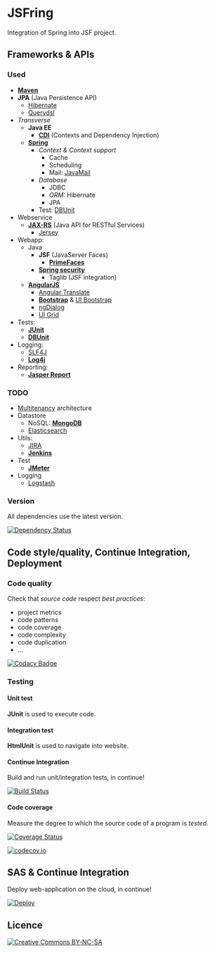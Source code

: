 ﻿# JSFring

Integration of Spring into JSF project.

## Frameworks & APIs

### Used

* [**Maven**](https://maven.apache.org/)
* **JPA** (Java Persistence API)
	* [Hibernate](http://hibernate.org/)
	* [Querydsl](http://www.querydsl.com/)
* *Transverse*
	* **Java EE**
		* [**CDI**](https://docs.oracle.com/javaee/7/tutorial/cdi-basic.htm) (Contexts and Dependency Injection)
	* [**Spring**](http://projects.spring.io/spring-framework/)
		* *Context & Context support*
			* Cache
			* Scheduling
			* Mail: [JavaMail](http://www.oracle.com/technetwork/java/javamail/index.html)
		* *Database*
			* JDBC
			* *ORM:* Hibernate
			* JPA
		* Test: [DBUnit](http://springtestdbunit.github.io/spring-test-dbunit/)
* Webservice
	* [**JAX-RS**](https://jax-rs-spec.java.net/) (Java API for RESTful Services)
		* [Jersey](https://jersey.java.net/)
* Webapp:
	* Java
		* **JSF** (JavaServer Faces)
			* [**PrimeFaces**](http://primefaces.org/)
		* [**Spring security**](http://projects.spring.io/spring-security/)
			* Taglib (JSF integration)
	* [**AngularJS**](https://angularjs.org/)
		* [Angular Translate](https://angular-translate.github.io/)
		* [**Bootstrap**](http://getbootstrap.com/) & [UI Bootstrap](https://angular-ui.github.io/bootstrap/)
		* [ngDialog](http://ngmodules.org/modules/ngDialog)
		* [UI Grid](http://ui-grid.info/)
* Tests:
	* [**JUnit**](http://junit.org/)
	* [**DBUnit**](http://dbunit.sourceforge.net/)
* Logging:
	* [SLF4J](http://www.slf4j.org/)
	* [**Log4j**](http://logging.apache.org/log4j/2.x/)
* Reporting:
	* [**Jasper Report**](https://community.jaspersoft.com/project/jasperreports-server)

### TODO

* [Multitenancy](https://en.wikipedia.org/wiki/Multitenancy) architecture
* Datastore
	* NoSQL: [**MongoDB**](https://www.mongodb.org/)
	* [Elasticsearch](https://www.elastic.co/fr/)
* Utils:
	* [JIRA](https://fr.atlassian.com/software/jira)
	* [**Jenkins**](https://jenkins-ci.org/)
* Test
	* [**JMeter**](http://jmeter.apache.org/)
* Logging
	* [Logstash](https://www.elastic.co/products/logstash)

### Version

All dependencies use the latest version.

[![Dependency Status](https://www.versioneye.com/user/projects/5669cbc7a3a446000a1a866e/badge.svg?style=flat)](https://www.versioneye.com/user/projects/5669cbc7a3a446000a1a866e)
	
## Code style/quality, Continue Integration, Deployment

### Code quality

Check that *source code* respect *best practices*:
* project metrics
* code patterns
* code coverage
* code complexity
* code duplication
* ...

[![Codacy Badge](https://api.codacy.com/project/badge/9ea574afb85b496294af3b6057e278aa)](https://www.codacy.com/app/pinguet62/JSFring)

### Testing

#### Unit test

**JUnit** is used to execute code.

#### Integration test

**HtmlUnit** is used to navigate into website.

#### Continue Integration

Build and run unit/integration tests, in continue!

[![Build Status](https://travis-ci.org/pinguet62/JSFring.svg?branch=master)](https://travis-ci.org/pinguet62/JSFring)

#### Code coverage

Measure the degree to which the source code of a program is *tested*.

[![Coverage Status](https://coveralls.io/repos/pinguet62/JSFring/badge.svg?branch=master&service=github)](https://coveralls.io/github/pinguet62/JSFring?branch=master)

[![codecov.io](https://codecov.io/github/pinguet62/JSFring/coverage.svg?branch=master)](https://codecov.io/github/pinguet62/JSFring?branch=master)

## SAS & Continue Integration

Deploy web-application on the cloud, in continue!

[![Deploy](https://www.herokucdn.com/deploy/button.png)](http://pinguet62-jsfring.herokuapp.com/)

## Licence

[![Creative Commons BY-NC-SA](https://img.shields.io/badge/Licence-Creative%20Commons-brightgreen.svg)](http://creativecommons.org/licenses/by-nc-sa/4.0/)
